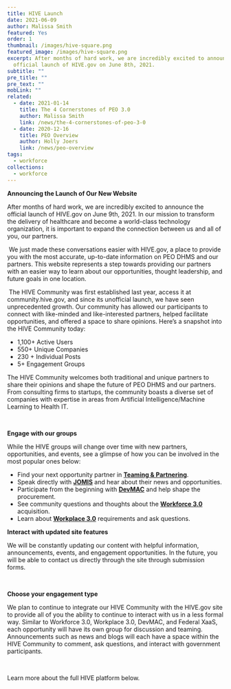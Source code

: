 ```yaml
---
title: HIVE Launch
date: 2021-06-09
author: Malissa Smith
featured: Yes
order: 1
thumbnail: /images/hive-square.png
featured_image: /images/hive-square.png
excerpt: After months of hard work, we are incredibly excited to announce the
  official launch of HIVE.gov on June 8th, 2021.
subtitle: ""
pre_title: ""
pre_text: ""
mobLink: ""
related:
  - date: 2021-01-14
    title: The 4 Cornerstones of PEO 3.0
    author: Malissa Smith
    link: /news/the-4-cornerstones-of-peo-3-0
  - date: 2020-12-16
    title: PEO Overview
    author: Holly Joers
    link: /news/peo-overview
tags:
  - workforce
collections:
  - workforce
---
```

**Announcing the Launch of Our New Website**

After months of hard work, we are incredibly excited to announce the official launch of HIVE.gov on June 9th, 2021. In our mission to transform the delivery of healthcare and become a world-class technology organization, it is important to expand the connection between us and all of you, our partners.

 We just made these conversations easier with HIVE.gov, a place to provide you with the most accurate, up-to-date information on PEO DHMS and our partners. This website represents a step towards providing our partners with an easier way to learn about our opportunities, thought leadership, and future goals in one location.

 The HIVE Community was first established last year, access it at community.hive.gov, and since its unofficial launch, we have seen unprecedented growth. Our community has allowed our participants to connect with like-minded and like-interested partners, helped facilitate opportunities, and offered a space to share opinions. Here’s a snapshot into the HIVE Community today:

* 1,100+ Active Users
* 550+ Unique Companies
* 230 + Individual Posts
* 5+ Engagement Groups

The HIVE Community welcomes both traditional and unique partners to share their opinions and shape the future of PEO DHMS and our partners. From consulting firms to startups, the community boasts a diverse set of companies with expertise in areas from Artificial Intelligence/Machine Learning to Health IT.

 

**Engage with our groups**

While the HIVE groups will change over time with new partners, opportunities, and events, see a glimpse of how you can be involved in the most popular ones below: 

* Find your next opportunity partner in **[Teaming & Partnering](https://community.hive.gov/main/groups/43576/lounge)**.
* Speak directly with **[JOMIS](https://community.hive.gov/main/groups/46682/lounge)** and hear about their news and opportunities.
* Participate from the beginning with **[DevMAC](https://community.hive.gov/main/groups/44056/lounge)** and help shape the procurement.
* See community questions and thoughts about the **[Workforce 3.0](https://community.hive.gov/main/groups/43575/lounge)** acquisition.
* Learn about **[Workplace 3.0](https://community.hive.gov/main/groups/43702/lounge)** requirements and ask questions.



**Interact with updated site features**

We will be constantly updating our content with helpful information, announcements, events, and engagement opportunities. In the future, you will be able to contact us directly through the site through submission forms.

 

**Choose your engagement type**

We plan to continue to integrate our HIVE Community with the HIVE.gov site to provide all of you the ability to continue to interact with us in a less formal way. Similar to Workforce 3.0, Workplace 3.0, DevMAC, and Federal XaaS, each opportunity will have its own group for discussion and teaming. Announcements such as news and blogs will each have a space within the HIVE Community to comment, ask questions, and interact with government participants.

 

Learn more about the full HIVE platform below.